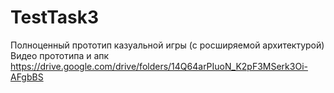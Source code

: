 # TestTask3

Полноценный прототип казуальной игры (с росширяемой архитектурой)
Видео прототипа и апк https://drive.google.com/drive/folders/14Q64arPIuoN_K2pF3MSerk3Oi-AFgbBS
